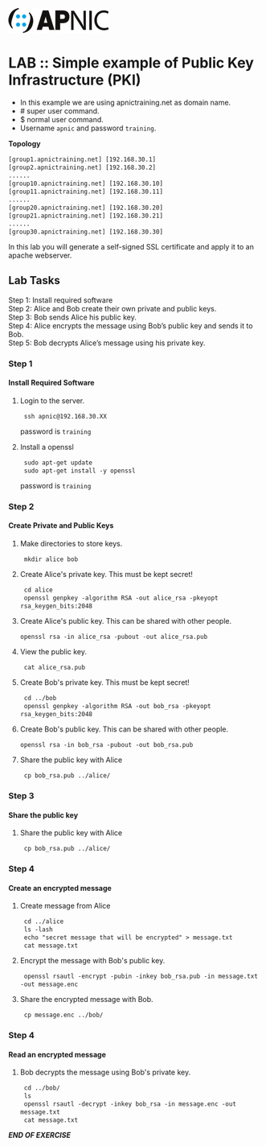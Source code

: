![](images/apnic_logo.png)
# LAB :: Simple example of Public Key Infrastructure (PKI)

* In this example we are using apnictraining.net as domain name.  
* \# super user command.  
* $  normal user command.  
* Username `apnic` and password `training`.


**Topology**

	[group1.apnictraining.net] [192.168.30.1]
	[group2.apnictraining.net] [192.168.30.2]
	......  
	[group10.apnictraining.net] [192.168.30.10]  
	[group11.apnictraining.net] [192.168.30.11]  
	......  
	[group20.apnictraining.net] [192.168.30.20]  
	[group21.apnictraining.net] [192.168.30.21]  
	......
	[group30.apnictraining.net] [192.168.30.30]  

In this lab you will generate a self-signed SSL certificate and apply it to an apache webserver.

## Lab Tasks
Step 1: Install required software<br>
Step 2: Alice and Bob create their own private and public keys.<br>
Step 3: Bob sends Alice his public key.<br>
Step 4: Alice encrypts the message using Bob’s public key and sends it to Bob.<br>
Step 5: Bob decrypts Alice’s message using his private key.<br>

### <a name="fenced-code-block">Step 1</a>
#### Install Required Software

1. Login to the server.

		ssh apnic@192.168.30.XX

	password is `training`

2. Install a openssl

		sudo apt-get update
		sudo apt-get install -y openssl

	password is `training`


### <a name="fenced-code-block">Step 2</a>
#### Create Private and Public Keys
1. Make directories to store keys.

		mkdir alice bob


2. Create Alice's private key. This must be kept secret!

		cd alice
		openssl genpkey -algorithm RSA -out alice_rsa -pkeyopt rsa_keygen_bits:2048

3.  Create Alice's public key. This can be shared with other people.

		openssl rsa -in alice_rsa -pubout -out alice_rsa.pub

4. View the public key.

		cat alice_rsa.pub

5. Create Bob's private key. This must be kept secret!

		cd ../bob
		openssl genpkey -algorithm RSA -out bob_rsa -pkeyopt rsa_keygen_bits:2048

6.  Create Bob's public key. This can be shared with other people.

		openssl rsa -in bob_rsa -pubout -out bob_rsa.pub

7. Share the public key with Alice

		cp bob_rsa.pub ../alice/

### <a name="fenced-code-block">Step 3</a>
#### Share the public key
1. Share the public key with Alice

		cp bob_rsa.pub ../alice/


### <a name="fenced-code-block">Step 4</a>
#### Create an encrypted message
1. Create message from Alice

		cd ../alice
		ls -lash
		echo "secret message that will be encrypted" > message.txt
		cat message.txt

2. Encrypt the message with Bob's public key.

		openssl rsautl -encrypt -pubin -inkey bob_rsa.pub -in message.txt -out message.enc

3. Share the encrypted message with Bob.

		cp message.enc ../bob/

### <a name="fenced-code-block">Step 4</a>
#### Read an encrypted message
1. Bob decrypts the message using Bob's private key.

		cd ../bob/
		ls
		openssl rsautl -decrypt -inkey bob_rsa -in message.enc -out message.txt
		cat message.txt

***END OF EXERCISE***
